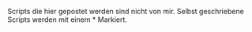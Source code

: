 Scripts die hier gepostet werden sind nicht von mir. Selbst geschriebene Scripts werden mit einem * Markiert.
